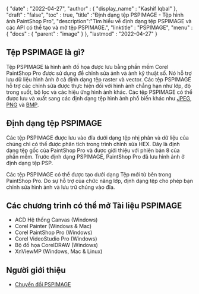 {
  "date" : "2022-04-27",
  "author" : {
    "display_name" : "Kashif Iqbal"
},
  "draft" : "false",
  "toc" : true,
  "title" :"Định dạng tệp PSPIMAGE - Tệp hình ảnh PaintShop Pro",
  "description":"Tìm hiểu về định dạng tệp PSPIMAGE và các API có thể tạo và mở tệp PSPIMAGE.",
  "linktitle" : "PSPIMAGE",
  "menu" : {
    "docs" : {
      "parent" : "image"
}
},
  "lastmod" : "2022-04-27"
}
## Tệp PSPIMAGE là gì?

Tệp PSPIMAGE là hình ảnh đồ họa được lưu bằng phần mềm Corel PaintShop Pro được sử dụng để chỉnh sửa ảnh và ảnh kỹ thuật số. Nó hỗ trợ lưu dữ liệu hình ảnh ở cả định dạng tệp raster và vector. Các tệp PSPIMAGE hỗ trợ các chỉnh sửa được thực hiện đối với hình ảnh chẳng hạn như lớp, độ trong suốt, bộ lọc và các hiệu ứng hình ảnh khác. Các tệp PSPIMAGE có thể được lưu và xuất sang các định dạng tệp hình ảnh phổ biến khác như [JPEG](/vi/image/jpeg/), [PNG](/vi/) và [BMP](/vi/image/bmp/).

## Định dạng tệp PSPIMAGE

Các tệp PSPIMAGE được lưu vào đĩa dưới dạng tệp nhị phân và dữ liệu của chúng chỉ có thể được phân tích trong trình chỉnh sửa HEX. Đây là định dạng tệp gốc của PaintShop Pro và được giới thiệu với phiên bản 8 của phần mềm. Trước định dạng PSPIMAGE, PaintShop Pro đã lưu hình ảnh ở định dạng tệp PSP.

Các tệp PSPIMAGE có thể được tạo dưới dạng Tệp mới từ bên trong PaintShop Pro. Do sự hỗ trợ của chức năng lớp, định dạng tệp cho phép bạn chỉnh sửa hình ảnh và lưu trữ chúng vào đĩa.

## Các chương trình có thể mở Tài liệu PSPIMAGE

* ACD Hệ thống Canvas (Windows)
* Corel Painter (Windows & Mac)
* Corel PaintShop Pro (Windows)
* Corel VideoStudio Pro (Windows)
* Bộ đồ họa CorelDRAW (Windows)
* XnViewMP (Windows, Mac & Linux)

## Người giới thiệu

* [Chuyển đổi PSPIMAGE](https://community.adobe.com/t5/photoshop-ecosystem-discussions/pspimage-conversion/m-p/5288141)

